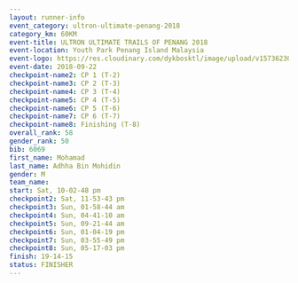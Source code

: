 ```yaml
---
layout: runner-info 
event_category: ultron-ultimate-penang-2018 
category_km: 60KM 
event-title: ULTRON ULTIMATE TRAILS OF PENANG 2018 
event-location: Youth Park Penang Island Malaysia 
event-logo: https://res.cloudinary.com/dykbosktl/image/upload/v1573623002/Logo/ULTRO_2018_LOGO_btp5xw.jpg 
event-date: 2018-09-22 
checkpoint-name2: CP 1 (T-2) 
checkpoint-name3: CP 2 (T-3) 
checkpoint-name4: CP 3 (T-4) 
checkpoint-name5: CP 4 (T-5) 
checkpoint-name6: CP 5 (T-6) 
checkpoint-name7: CP 6 (T-7) 
checkpoint-name8: Finishing (T-8) 
overall_rank: 58
gender_rank: 50
bib: 6069
first_name: Mohamad
last_name: Adhha Bin Mohidin
gender: M
team_name: 
start: Sat, 10-02-48 pm
checkpoint2: Sat, 11-53-43 pm
checkpoint3: Sun, 01-58-44 am
checkpoint4: Sun, 04-41-10 am
checkpoint5: Sun, 09-21-44 am
checkpoint6: Sun, 01-04-19 pm
checkpoint7: Sun, 03-55-49 pm
checkpoint8: Sun, 05-17-03 pm
finish: 19-14-15
status: FINISHER
---
```

